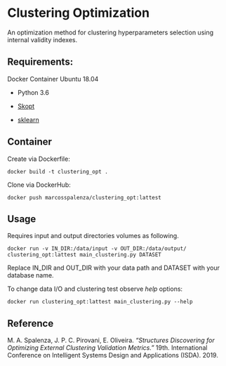 # Clustering Optimization
An optimization method for clustering hyperparameters selection using internal validity indexes.

## Requirements: 
Docker Container Ubuntu 18.04

- Python 3.6

- [Skopt](https://scikit-optimize.github.io/)

- [sklearn](https://flask.palletsprojects.com/)

## Container

Create via Dockerfile:
```
docker build -t clustering_opt .
```

Clone via DockerHub:
```
docker push marcosspalenza/clustering_opt:lattest
```

## Usage
Requires input and output directories volumes as following.
```
docker run -v IN_DIR:/data/input -v OUT_DIR:/data/output/ clustering_opt:lattest main_clustering.py DATASET
```

Replace IN_DIR and OUT_DIR with your data path and DATASET with your database name.

To change data I/O and clustering test observe *help* options:
```
docker run clustering_opt:lattest main_clustering.py --help
```

## Reference
M. A. Spalenza, J. P. C. Pirovani, E. Oliveira. *“Structures Discovering for Optimizing External Clustering Validation Metrics.”* 19th. International Conference on Intelligent Systems Design and Applications (ISDA). 2019.
